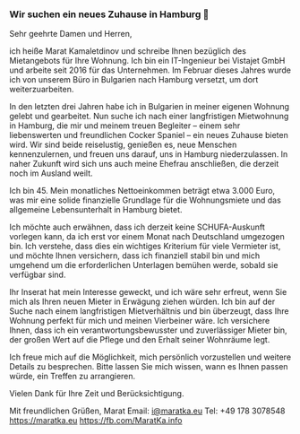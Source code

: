 ### Wir suchen ein neues Zuhause in Hamburg 👋
Sehr geehrte Damen und Herren,

ich heiße Marat Kamaletdinov und schreibe Ihnen bezüglich des Mietangebots für Ihre Wohnung. Ich bin ein IT-Ingenieur bei Vistajet GmbH und arbeite seit 2016 für das Unternehmen. Im Februar dieses Jahres wurde ich von unserem Büro in Bulgarien nach Hamburg versetzt, um dort weiterzuarbeiten.

In den letzten drei Jahren habe ich in Bulgarien in meiner eigenen Wohnung gelebt und gearbeitet. Nun suche ich nach einer langfristigen Mietwohnung in Hamburg, die mir und meinem treuen Begleiter – einem sehr liebenswerten und freundlichen Cocker Spaniel – ein neues Zuhause bieten wird. Wir sind beide reiselustig, genießen es, neue Menschen kennenzulernen, und freuen uns darauf, uns in Hamburg niederzulassen. In naher Zukunft wird sich uns auch meine Ehefrau anschließen, die derzeit noch im Ausland weilt.

Ich bin 45. Mein monatliches Nettoeinkommen beträgt etwa 3.000 Euro, was mir eine solide finanzielle Grundlage für die Wohnungsmiete und das allgemeine Lebensunterhalt in Hamburg bietet.

Ich möchte auch erwähnen, dass ich derzeit keine SCHUFA-Auskunft vorlegen kann, da ich erst vor einem Monat nach Deutschland umgezogen bin. Ich verstehe, dass dies ein wichtiges Kriterium für viele Vermieter ist, und möchte Ihnen versichern, dass ich finanziell stabil bin und mich umgehend um die erforderlichen Unterlagen bemühen werde, sobald sie verfügbar sind.

Ihr Inserat hat mein Interesse geweckt, und ich wäre sehr erfreut, wenn Sie mich als Ihren neuen Mieter in Erwägung ziehen würden. Ich bin auf der Suche nach einem langfristigen Mietverhältnis und bin überzeugt, dass Ihre Wohnung perfekt für mich und meinen Vierbeiner wäre. Ich versichere Ihnen, dass ich ein verantwortungsbewusster und zuverlässiger Mieter bin, der großen Wert auf die Pflege und den Erhalt seiner Wohnräume legt.

Ich freue mich auf die Möglichkeit, mich persönlich vorzustellen und weitere Details zu besprechen. Bitte lassen Sie mich wissen, wann es Ihnen passen würde, ein Treffen zu arrangieren.

Vielen Dank für Ihre Zeit und Berücksichtigung.

Mit freundlichen Grüßen,
Marat
Email: i@maratka.eu
Tel: +49 178 3078548
https://maratka.eu
https://fb.com/MaratKa.info
<!--
**maratkaeu/maratkaeu** is a ✨ _special_ ✨ repository because its `README.md` (this file) appears on your GitHub profile.

Here are some ideas to get you started:

- 🔭 I’m currently working on ...
- 🌱 I’m currently learning ...
- 👯 I’m looking to collaborate on ...
- 🤔 I’m looking for help with ...
- 💬 Ask me about ...
- 📫 How to reach me: ...
- 😄 Pronouns: ...
- ⚡ Fun fact: ...
-->
